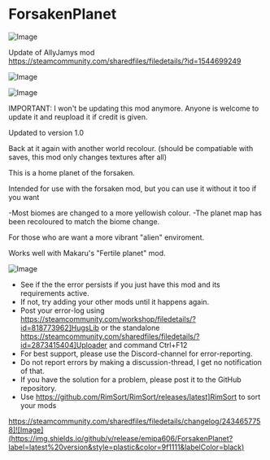 # ForsakenPlanet

![Image](https://i.imgur.com/buuPQel.png)

Update of AllyJamys mod
https://steamcommunity.com/sharedfiles/filedetails/?id=1544699249

![Image](https://i.imgur.com/pufA0kM.png)

	
![Image](https://i.imgur.com/Z4GOv8H.png)

IMPORTANT: I won't be updating this mod anymore. Anyone is welcome to update it and reupload it if credit is given.





  Updated to version 1.0
  
  Back at it again with another world recolour.
  (should be compatiable with saves, this mod only changes textures after all)
  
  This is a home planet of the forsaken. 
  
  Intended for use with the forsaken mod, but you can use it without it too if you want
  
  -Most biomes are changed to a more yellowish colour.
  -The planet map has been recoloured to match the biome change. 

 For those who are want a more vibrant "alien" enviroment.
 
 Works well with Makaru's "Fertile planet" mod.

![Image](https://i.imgur.com/PwoNOj4.png)



-  See if the the error persists if you just have this mod and its requirements active.
-  If not, try adding your other mods until it happens again.
-  Post your error-log using https://steamcommunity.com/workshop/filedetails/?id=818773962]HugsLib or the standalone https://steamcommunity.com/sharedfiles/filedetails/?id=2873415404]Uploader and command Ctrl+F12
-  For best support, please use the Discord-channel for error-reporting.
-  Do not report errors by making a discussion-thread, I get no notification of that.
-  If you have the solution for a problem, please post it to the GitHub repository.
-  Use https://github.com/RimSort/RimSort/releases/latest]RimSort to sort your mods



https://steamcommunity.com/sharedfiles/filedetails/changelog/2434657758]![Image](https://img.shields.io/github/v/release/emipa606/ForsakenPlanet?label=latest%20version&style=plastic&color=9f1111&labelColor=black)

